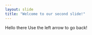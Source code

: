 ```yaml
---
layout: slide
title: "Welcome to our second slide!"
---
```

Hello there 
Use the left arrow to go back!
